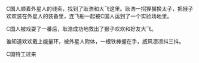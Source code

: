 C国人顺着外星人的线索，找到了耿浩和大飞这里。耿浩一招狸猫换太子，把猴子欢欢装在外星人的装备里，连飞船一起被C国人运到了一个实验场地里。

C国人被戏耍了一番后，耿浩成功地救出了猴子欢欢和好友大飞。

谁知道欢欢戴上能量环，被外星人附体，一根铁棒握在手，威风凛凛抖三抖。


C国特工过来











<!--stackedit_data:
eyJoaXN0b3J5IjpbMTYwNDQ5ODUyLDEzNjU2NjI3OTcsMTkwMT
EwMDg4M119
-->